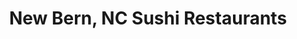 ---
layout: city
title: New Bern, NC Sushi Restaurants
permalink: /north-carolina/new-bern/
stateAbbr: NC
stateName: North Carolina
cityName: New Bern
---